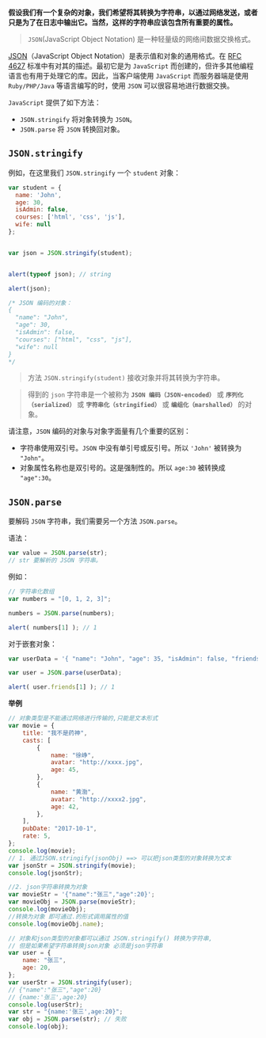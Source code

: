 **假设我们有一个复杂的对象，我们希望将其转换为字符串，以通过网络发送，或者只是为了在日志中输出它。当然，这样的字符串应该包含所有重要的属性。**

> `JSON`(JavaScript Object Notation) 是一种轻量级的网络间数据交换格式。

[JSON](http://en.wikipedia.org/wiki/JSON)（JavaScript Object Notation）是表示值和对象的通用格式。在 [RFC 4627](http://tools.ietf.org/html/rfc4627) 标准中有对其的描述。最初它是为 `JavaScript` 而创建的，但许多其他编程语言也有用于处理它的库。因此，当客户端使用 `JavaScript` 而服务器端是使用 `Ruby/PHP/Java` 等语言编写的时，使用 `JSON` 可以很容易地进行数据交换。

`JavaScript` 提供了如下方法：

- `JSON.stringify` 将对象转换为 `JSON`。
- `JSON.parse` 将 `JSON` 转换回对象。

## `JSON.stringify`

例如，在这里我们 `JSON.stringify` 一个 `student` 对象：

```js
var student = {
  name: 'John',
  age: 30,
  isAdmin: false,
  courses: ['html', 'css', 'js'],
  wife: null
};


var json = JSON.stringify(student);


alert(typeof json); // string

alert(json);

/* JSON 编码的对象：
{
  "name": "John",
  "age": 30,
  "isAdmin": false,
  "courses": ["html", "css", "js"],
  "wife": null
}
*/
```

> 方法 `JSON.stringify(student)` 接收对象并将其转换为字符串。

> 得到的 `json` 字符串是一个被称为 **`JSON 编码（JSON-encoded）`** 或 **`序列化（serialized）`** 或 **`字符串化（stringified）`** 或 **`编组化（marshalled）`** 的对象。


请注意，`JSON` 编码的对象与对象字面量有几个重要的区别：

- 字符串使用双引号。`JSON` 中没有单引号或反引号。所以 `'John'` 被转换为 `"John"`。
- 对象属性名称也是双引号的。这是强制性的。所以 `age:30` 被转换成 `"age":30`。



## `JSON.parse`

要解码 `JSON` 字符串，我们需要另一个方法 `JSON.parse`。

语法：

```js
var value = JSON.parse(str);
// str 要解析的 JSON 字符串。
```



例如：

```js
// 字符串化数组
var numbers = "[0, 1, 2, 3]";

numbers = JSON.parse(numbers);

alert( numbers[1] ); // 1
```

对于嵌套对象：

```js
var userData = '{ "name": "John", "age": 35, "isAdmin": false, "friends": [0,1,2,3] }';

var user = JSON.parse(userData);

alert( user.friends[1] ); // 1
```

**举例**

```javascript
// 对象类型是不能通过网络进行传输的,只能是文本形式
var movie = {
	title: "我不是药神",
	casts: [
		{
			name: "徐峥",
			avatar: "http://xxxx.jpg",
			age: 45,
		},
		{
			name: "黄渤",
			avatar: "http://xxxx2.jpg",
			age: 42,
		},
	],
	pubDate: "2017-10-1",
	rate: 5,
};
console.log(movie);
// 1. 通过JSON.stringify(jsonObj) ==> 可以把json类型的对象转换为文本
var jsonStr = JSON.stringify(movie);
console.log(jsonStr);

//2. json字符串转换为对象
var movieStr = '{"name":"张三","age":20}';
var movieObj = JSON.parse(movieStr);
console.log(movieObj);
//转换为对象 即可通过.的形式调用属性的值
console.log(movieObj.name);

// 对象和json类型的对象都可以通过 JSON.stringify() 转换为字符串,
// 但是如果希望字符串转换json对象 必须是json字符串
var user = {
	name: "张三",
	age: 20,
};
var userStr = JSON.stringify(user);
// {"name":"张三","age":20}
// {name:'张三',age:20}
console.log(userStr);
var str = "{name:'张三',age:20}";
var obj = JSON.parse(str); // 失败
console.log(obj);
```
